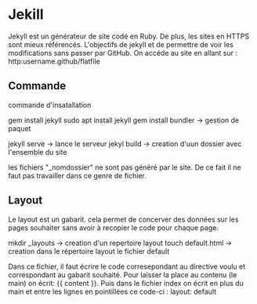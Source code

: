 # Jekill #

Jekyll est un générateur de site codé en Ruby. De plus, les sites en HTTPS sont mieux référencés.
L'objectifs de jekyll et de permettre de voir les modifications sans passer par GitHub. 
On accéde au site en allant sur : http:username.github/flatfile

## Commande ##

commande d'insatallation

gem install jekyll
sudo apt install jekyll
gem install bundler -> gestion de paquet

jekyll serve -> lance le serveur
jekyl build -> creation d'uun dossier avec l'ensemble du site

les fichiers "_nomdossier" ne sont pas généré par le site. De ce fait il ne faut pas travailler dans ce genre de fichier.

## Layout ##

Le layout est un gabarit. cela permet de concerver des données sur les pages souhaiter sans avoir à recopier le code pour chaque page.

mkdir _layouts -> creation d'un repertoire layout 
touch default.html -> creation dans le répertoire layout le fichier default 

Dans ce fichier, il faut écrire le code corresepondant au directive voulu et correspondant au gabarit souhaité. 
Pour laisser la place au contenu (le main) on écrit: {{ content }}. Puis dans le fichier index on écrit en plus du main et entre les lignes en pointillées ce code-ci : layout: default
